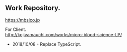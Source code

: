 ## Work Repository.
<https://mbsico.jp>  

For Client.  
<http://kojiyamauchi.com/works/micro-blood-science-LP/>  
  
- 2018/10/08 - Replace TypeScript.
